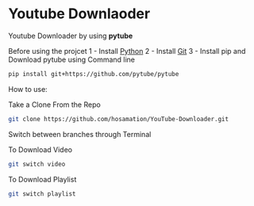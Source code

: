 # Youtube Downlaoder

Youtube Downloader by using **pytube**

Before using the projcet
1 - Install [Python](https://www.python.org/downloads/)
2 - Install [Git](https://git-scm.com/)
3 - Install pip and Download pytube using Command line
```bash 
pip install git+https://github.com/pytube/pytube
```

How to use:

Take a Clone From the Repo
```bash
git clone https://github.com/hosamation/YouTube-Downloader.git
```

Switch between branches through Terminal

To Download Video 
```bash
git switch video
```

To Download Playlist
```bash
git switch playlist
```